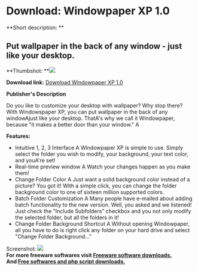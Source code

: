 # Download: Windowpaper XP 1.0

**Short description: **

## Put wallpaper in the back of any window - just like your desktop.

  
**Thumbshot: **![](http://www.freewarefiles.com/screenshot/windowpaper_md.gif)   
  
**Download link:** [Download Windowpaper XP 1.0](http://freesoftwares.boysofts.com/Windowpaper-XP_program_19705.html)  
  

**Publisher's Description**  
  

Do you like to customize your desktop with wallpaper? Why stop there? With
Windowspaper XP, you can put wallpaper in the back of any windowAjust like
your desktop. ThatA's why we call it Windowpaper, because "it makes a better
door than your window." A

**Features:**

  * Intuitive 1, 2, 3 Interface A Windowpaper XP is simple to use. Simply select the folder you wish to modify, your background, your text color, and youA're set! 
  * Real-time preview window A Watch your changes happen as you make them! 
  * Change Folder Color A Just want a solid background color instead of a picture? You got it! With a simple click, you can change the folder background color to one of sixteen million supported colors. 
  * Batch Folder Customization A Many people have e-mailed about adding batch functionality to the new version. Well, you asked and we listened! Just check the "Include Subfolders" checkbox and you not only modify the selected folder, but all the folders in it! 
  * Change Folder Background Shortcut A Without opening Windowpaper, all you have to do is right click any folder on your hard drive and select "Change Folder Background..." 

  
  
Screenshot: ![](http://www.freewarefiles.com/screenshot/windowpaper.gif)  
**For more freeware softwares visit [Freeware software downloads.](http://freesoftwares.boysofts.com/)**   
**And [Free softwares and php script downloads.](http://www.boysofts.com/)**

